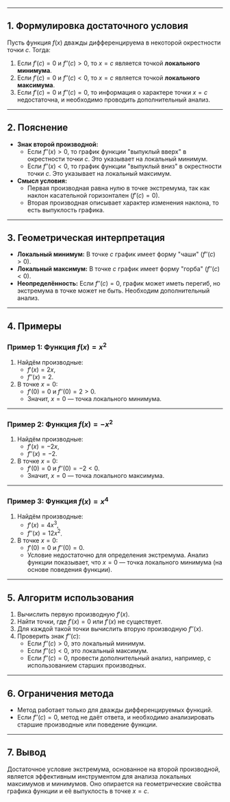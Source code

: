 

---

## 1. Формулировка достаточного условия

Пусть функция $f(x)$ дважды дифференцируема в некоторой окрестности точки $c$. Тогда:

1. Если $f'(c) = 0$ и $f''(c) > 0$, то $x = c$ является точкой **локального минимума**.
2. Если $f'(c) = 0$ и $f''(c) < 0$, то $x = c$ является точкой **локального максимума**.
3. Если $f'(c) = 0$ и $f''(c) = 0$, то информация о характере точки $x = c$ недостаточна, и необходимо проводить дополнительный анализ.

---

## 2. Пояснение

- **Знак второй производной:**
  - Если $f''(x) > 0$, то график функции "выпуклый вверх" в окрестности точки $c$. Это указывает на локальный минимум.
  - Если $f''(x) < 0$, то график функции "выпуклый вниз" в окрестности точки $c$. Это указывает на локальный максимум.
- **Смысл условия:**
  - Первая производная равна нулю в точке экстремума, так как наклон касательной горизонтален ($f'(c) = 0$).
  - Вторая производная описывает характер изменения наклона, то есть выпуклость графика.

---

## 3. Геометрическая интерпретация

- **Локальный минимум:** В точке $c$ график имеет форму "чаши" ($f''(c) > 0$).
- **Локальный максимум:** В точке $c$ график имеет форму "горба" ($f''(c) < 0$).
- **Неопределённость:** Если $f''(c) = 0$, график может иметь перегиб, но экстремума в точке может не быть. Необходим дополнительный анализ.

---

## 4. Примеры

### Пример 1: Функция $f(x) = x^2$
1. Найдём производные:
   - $f'(x) = 2x$,
   - $f''(x) = 2$.
2. В точке $x = 0$:
   - $f'(0) = 0$ и $f''(0) = 2 > 0$.
   - Значит, $x = 0$ — точка локального минимума.

---

### Пример 2: Функция $f(x) = -x^2$
1. Найдём производные:
   - $f'(x) = -2x$,
   - $f''(x) = -2$.
2. В точке $x = 0$:
   - $f'(0) = 0$ и $f''(0) = -2 < 0$.
   - Значит, $x = 0$ — точка локального максимума.

---

### Пример 3: Функция $f(x) = x^4$
1. Найдём производные:
   - $f'(x) = 4x^3$,
   - $f''(x) = 12x^2$.
2. В точке $x = 0$:
   - $f'(0) = 0$ и $f''(0) = 0$.
   - Условие недостаточно для определения экстремума. Анализ функции показывает, что $x = 0$ — точка локального минимума (на основе поведения функции).

---

## 5. Алгоритм использования

1. Вычислить первую производную $f'(x)$.
2. Найти точки, где $f'(x) = 0$ или $f'(x)$ не существует.
3. Для каждой такой точки вычислить вторую производную $f''(x)$.
4. Проверить знак $f''(c)$:
   - Если $f''(c) > 0$, это локальный минимум.
   - Если $f''(c) < 0$, это локальный максимум.
   - Если $f''(c) = 0$, провести дополнительный анализ, например, с использованием старших производных.

---

## 6. Ограничения метода

- Метод работает только для дважды дифференцируемых функций.
- Если $f''(c) = 0$, метод не даёт ответа, и необходимо анализировать старшие производные или поведение функции.

---

## 7. Вывод

Достаточное условие экстремума, основанное на второй производной, является эффективным инструментом для анализа локальных максимумов и минимумов. Оно опирается на геометрические свойства графика функции и её выпуклость в точке $x = c$.
